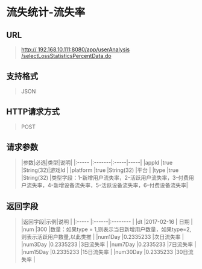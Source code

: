 # 流失统计-流失率

## URL
> [http:// 192.168.10.111:8080/app/userAnalysis /selectLossStatisticsPercentData.do](http://dataviewer.ilongyuan.com.cn/app/userAnalysis/selectLossStatisticsPercentData.do)

## 支持格式
> JSON

## HTTP请求方式
> POST

## 请求参数
> |参数|必选|类型|说明|
|:-----  |:-------|:-----|-----|
|appId    |true    |String(32)|游戏Id |
|platform    |true    |String(32)   |平台 |
|type    |true    |String(32)   |类型字段：1-新增用户流失率，2-活跃用户流失率，3-付费用户流失率，4-新增设备流失率，5-活跃设备流失率，6-付费设备流失率|

## 返回字段
> |返回字段|示例|说明            |
|:-----   |:------|:--------    |
|dt |2017-02-16 |   日期        |
|num |300 |数量：如果type = 1,则表示当日新增用户数量，如果type=2,则表示活跃用户数量,以此类推  |
|num1Day |0.2335233 |次日流失率   |
|num3Day |0.2335233 |3日流失率  |
|num7Day |0.2335233 |7日流失率 |
|num15Day |0.2335233 |15日流失率  |
|num30Day |0.2335233 |30日流失率   |


